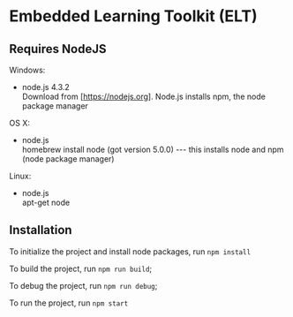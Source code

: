 Embedded Learning Toolkit (ELT)
=======================================================

Requires NodeJS
-----------------------------------
Windows:
- node.js 4.3.2  
Download from [https://nodejs.org]. Node.js installs npm, the node package manager

OS X:
- node.js  
homebrew install node (got version 5.0.0) --- this installs node and
npm (node package manager)

Linux:
- node.js  
apt-get node


Installation
-----------------------------------
To initialize the project and install node packages, run `npm install`

To build the project, run `npm run build`;

To debug the project, run `npm run debug`;

To run the project, run `npm start`
